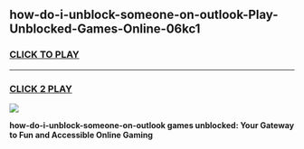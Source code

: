 
## how-do-i-unblock-someone-on-outlook-Play-Unblocked-Games-Online-06kc1
<h3>
<a href="https://premium76.site?title=how-do-i-unblock-someone-on-outlook&ref=25A">CLICK TO PLAY</a></h3>
<hr>

<h3>
<a href="https://premium76.site?title=how-do-i-unblock-someone-on-outlook&ref=25A">CLICK 2 PLAY</a>
  
</h3>

<a href="https://premium76.site?title=how-do-i-unblock-someone-on-outlook&ref=25A"><img src="https://clearcache.store/games.png"></a>


**how-do-i-unblock-someone-on-outlook games unblocked: Your Gateway to Fun and Accessible Online Gaming**
